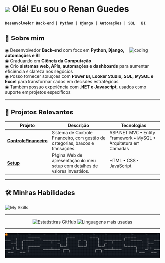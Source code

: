 <h1><img src="https://raw.githubusercontent.com/kaueMarques/kaueMarques/master/hi.gif" height="30px"> Olá! Eu sou o Renan Guedes</h1>

**`Desenvolvedor Back-end | Python | Django | Automações | SQL | BI`**

## 🧠 Sobre mim

<img align="right" alt="coding" src="https://user-images.githubusercontent.com/74038190/212749168-86d6c7ab-98da-409b-998f-c5b74721badd.gif" width="100"/>

◉ Desenvolvedor **Back-end** com foco em **Python, Django, automações e BI**<br>
◉ Graduando em **Ciência da Computação** <br>
◉ Crio **sistemas web, APIs, automações e dashboards** para aumentar eficiência e clareza nos negócios <br>
◉ Posso fornecer soluções com **Power BI, Looker Studio, SQL, MySQL e Excel** para transformar dados em decisões estratégicas <br>
◉ Também possuo experiência com **.NET e Javascript**, usados como suporte em projetos específicos

---

## 🚀 Projetos Relevantes

| Projeto                                                                      | Descrição                                                                            | Tecnologias                                                     |
| ---------------------------------------------------------------------------- | ------------------------------------------------------------------------------------ | --------------------------------------------------------------- |
| **[ControleFinanceiro](https://github.com/Renan-Guedes/ControleFinanceiro)** | Sistema de Controle Financeiro, com gestão de categorias, bancos e transações.       | ASP.NET MVC • Entity Framework • MySQL • Arquitetura em Camadas |
| **[Setup](https://github.com/Renan-Guedes/Setup)**                           | Página Web de apresentação do meu setup com detalhes de valores investidos.          | HTML • CSS • JavaScript                      

---

## 🛠️ Minhas Habilidades

![My Skills](https://go-skill-icons.vercel.app/api/icons?i=python,django,selenium,sqlserver,mysql,pbi,excel,html,css,git,github,js,cs,dotnet,bootstrap,wordpress\&titles=true)

---

<div align="center">
  <img src="https://github-readme-stats.vercel.app/api?username=Renan-Guedes&show_icons=true&include_all_commits=true&count_private=true&theme=merko&rank_icon=github&border_radius=10" height="150" alt="Estatísticas GitHub" />
  <img src="https://github-readme-stats.vercel.app/api/top-langs?username=Renan-Guedes&locale=pt-br&hide_title=false&layout=compact&card_width=320&langs_count=5&theme=merko&border_radius=10" height="150" alt="Linguagens mais usadas" />
</div>

---

<div align="center">
  <img src="https://raw.githubusercontent.com/Renan-Guedes/Renan-Guedes/output/github-contribution-grid.svg" alt="animation" />
</div>
